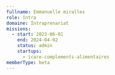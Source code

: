 ```yaml
---
fullname: Emmanuelle miralles
role: Intra
domaine: Intraprenariat
missions:
  - start: 2023-06-01
    end: 2024-04-02
    status: admin
    startups:
      - icare-complements-alimentaires
memberType: beta
---
```

